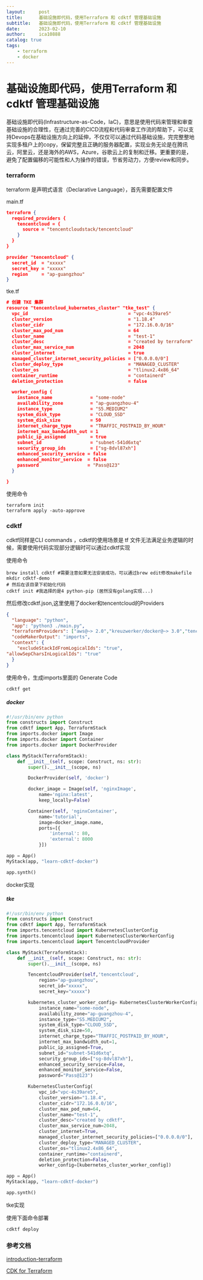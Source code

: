 ```yaml
---
layout:     post
title:      基础设施即代码，使用Terraform 和 cdktf 管理基础设施
subtitle:   基础设施即代码，使用Terraform 和 cdktf 管理基础设施
date:       2023-02-10
author:     ica10888
catalog: true
tags:
    - terraform
    - docker
---
```



# 基础设施即代码，使用Terraform 和 cdktf 管理基础设施

基础设施即代码(Infrastructure-as-Code，IaC)，意思是使用代码来管理和审查基础设施的合理性，在通过完善的CICD流程和代码审查工作流的帮助下，可以支持Devops在基础设施方向上的延伸，不仅仅可以通过代码基础设施，完完整整地实现多租户上的copy，保留完整且正确的服务器配置，实现业务无论是在腾讯云，阿里云，还是海外的AWS，Azure，谷歌云上的复制和迁移。更重要的是，避免了配置偏移的可能性和人为操作的错误，节省劳动力，方便review和同步。

### terraform 

terraform 是声明式语言（Declarative Language），首先需要配置文件

 main.tf

``` json
terraform {
  required_providers {
    tencentcloud = {
      source = "tencentcloudstack/tencentcloud"
    }
  }
}

provider "tencentcloud" {
  secret_id  = "xxxxx"
  secret_key = "xxxxx"
  region     = "ap-guangzhou"
}
```

 tke.tf

```json
# 创建 TKE 集群
resource "tencentcloud_kubernetes_cluster" "tke_test" {
  vpc_id                                     = "vpc-4s39are5"
  cluster_version                            = "1.18.4"
  cluster_cidr                               = "172.16.0.0/16"
  cluster_max_pod_num                        = 64
  cluster_name                               = "test-1"
  cluster_desc                               = "created by terraform"
  cluster_max_service_num                    = 2048
  cluster_internet                           = true
  managed_cluster_internet_security_policies = ["0.0.0.0/0"]
  cluster_deploy_type                        = "MANAGED_CLUSTER"
  cluster_os                                 = "tlinux2.4x86_64"
  container_runtime                          = "containerd"
  deletion_protection                        = false

  worker_config {
    instance_name              = "some-node"
    availability_zone          = "ap-guangzhou-4"
    instance_type              = "S5.MEDIUM2"
    system_disk_type           = "CLOUD_SSD"
    system_disk_size           = 50
    internet_charge_type       = "TRAFFIC_POSTPAID_BY_HOUR"
    internet_max_bandwidth_out = 1
    public_ip_assigned         = true
    subnet_id                  = "subnet-541d6xtq"
    security_group_ids         = ["sg-8dvl87xh"]
    enhanced_security_service = false
    enhanced_monitor_service  = false
    password                  = "Pass@123"
  }

}
```

使用命令

``` shell
terraform init
terraform apply -auto-approve
```

### cdktf

cdktf同样是CLI commands ，cdktf的使用场景是 tf 文件无法满足业务逻辑的时候，需要使用代码实现部分逻辑时可以通过cdktf实现

使用命令

```shell
brew install cdktf #需要注意如果无法安装成功，可以通过brew edit修改makefile
mkdir cdktf-demo
# 然后在该目录下初始化代码
cdktf init #我选择的是4 python-pip (居然没有golang实现...)
```

然后修改cdktf.json,这里使用了docker和tencentcloud的Providers

```json
{
  "language": "python",
  "app": "python3 ./main.py",
  "terraformProviders": ["aws@~> 2.0","kreuzwerker/docker@~> 3.0","tencentcloudstack/tencentcloud@~> 1.61.10"],
  "codeMakerOutput": "imports",
  "context": {
    "excludeStackIdFromLogicalIds": "true",
"allowSepCharsInLogicalIds": "true"
  }
}
```

使用命令，生成imports里面的 Generate Code

``` shell
cdktf get
```

##### docker

``` py
#!/usr/bin/env python
from constructs import Construct
from cdktf import App, TerraformStack
from imports.docker import Image
from imports.docker import Container
from imports.docker import DockerProvider

class MyStack(TerraformStack):
    def __init__(self, scope: Construct, ns: str):
        super().__init__(scope, ns)

        DockerProvider(self, 'docker')

        docker_image = Image(self, 'nginxImage',
            name='nginx:latest',
            keep_locally=False)

        Container(self, 'nginxContainer',
            name='tutorial',
            image=docker_image.name,
            ports=[{
                'internal': 80,
                'external': 8000
            }])

app = App()
MyStack(app, "learn-cdktf-docker")

app.synth()

```

  docker实现

##### tke

```py
#!/usr/bin/env python
from constructs import Construct
from cdktf import App, TerraformStack
from imports.tencentcloud import KubernetesClusterConfig
from imports.tencentcloud import KubernetesClusterWorkerConfig
from imports.tencentcloud import TencentcloudProvider

class MyStack(TerraformStack):
    def __init__(self, scope: Construct, ns: str):
        super().__init__(scope, ns)

        TencentcloudProvider(self,'tencentcloud',
            region="ap-guangzhou",
            secret_id="xxxxx",
            secret_key="xxxxx")

        kubernetes_cluster_worker_config= KubernetesClusterWorkerConfig(
            instance_name="some-node",
            availability_zone="ap-guangzhou-4",
            instance_type="S5.MEDIUM2",
            system_disk_type="CLOUD_SSD",
            system_disk_size=50,
            internet_charge_type="TRAFFIC_POSTPAID_BY_HOUR",
            internet_max_bandwidth_out=1,
            public_ip_assigned=True,
            subnet_id="subnet-541d6xtq",
            security_group_ids=["sg-8dvl87xh"],
            enhanced_security_service=False,
            enhanced_monitor_service=False,
            password="Pass@123")

        KubernetesClusterConfig(
            vpc_id="vpc-4s39are5",
            cluster_version="1.18.4",
            cluster_cidr="172.16.0.0/16",
            cluster_max_pod_num=64,
            cluster_name="test-1",
            cluster_desc="created by cdktf",
            cluster_max_service_num=2048,
            cluster_internet=True,
            managed_cluster_internet_security_policies=["0.0.0.0/0"],
            cluster_deploy_type="MANAGED_CLUSTER",
            cluster_os="tlinux2.4x86_64",
            container_runtime="containerd",
            deletion_protection=False,
            worker_config=[kubernetes_cluster_worker_config])

app = App()
MyStack(app, "learn-cdktf-docker")

app.synth()

```

 tke实现

使用下面命令部署

``` shell
cdktf deploy
```

### 参考文档

[introduction-terraform](https://lonegunmanb.github.io/introduction-terraform/)

[CDK for Terraform](https://developer.hashicorp.com/terraform/cdktf)
